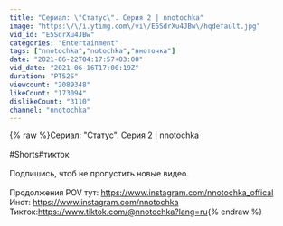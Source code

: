 ```yaml
---
title: "Сериал: \"Статус\". Серия 2 | nnotochka"
image: "https:\/\/i.ytimg.com\/vi\/E5SdrXu4JBw\/hqdefault.jpg"
vid_id: "E5SdrXu4JBw"
categories: "Entertainment"
tags: ["nnotochka","notochka","нноточка"]
date: "2021-06-22T04:17:57+03:00"
vid_date: "2021-06-16T17:00:19Z"
duration: "PT52S"
viewcount: "2089348"
likeCount: "173094"
dislikeCount: "3110"
channel: "nnotochka"
---
```

{% raw %}Сериал: &quot;Статус&quot;. Серия 2 | nnotochka<br /><br />#Shorts​  #тикток​​ <br /><br />Подпишись, чтоб не пропустить новые видео.<br /><br />Продолжения POV тут: <a rel="nofollow" target="blank" href="https://www.instagram.com/nnotochka_offical">https://www.instagram.com/nnotochka_offical</a><br />Инст: <a rel="nofollow" target="blank" href="https://www.instagram.com/nnotochka">https://www.instagram.com/nnotochka</a><br />Тикток:<a rel="nofollow" target="blank" href="https://www.tiktok.com/@nnotochka?lang=ru">https://www.tiktok.com/@nnotochka?lang=ru</a>{% endraw %}

